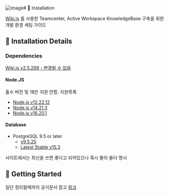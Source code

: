 ![image](https://github.com/Zeliper/TC_WIKI/assets/24862471/024bfa41-59fb-4b23-9566-2ed422c1b4f7)# 📖 Installation

[Wiki.js](https://js.wiki/) 를 사용한 Teamcenter, Active Workspace KnowledgeBase 구축을 위한 개발 환경 세팅 가이드

## 📜 Installation Details

### Dependencies

[Wiki.js v2.5.299 - 변경될 수 있음](https://js.wiki/get-started)

#### Node.JS

홀수 버전 및 18은 지원 안함. 지원목록

- [Node.js v12.22.12](https://nodejs.org/download/release/v12.22.12/node-v12.22.12-x64.msi)
- [Node.js v14.21.3](https://nodejs.org/download/release/v14.21.3/node-v14.21.3-x64.msi)
- [Node.js v16.20.1](https://nodejs.org/download/release/v16.20.1/node-v16.20.1-x64.msi)

#### Database

- PostgreSQL 9.5 or later
  - [v9.5.25](https://sbp.enterprisedb.com/getfile.jsp?fileid=1257550)
  - [Latest Stable v15.3](https://sbp.enterprisedb.com/getfile.jsp?fileid=1258514)

사이트에서는 최신을 쓰면 좋다고 되어있으나 혹시 몰라 둘다 명시

## 🚀 Getting Started

일단 정리될때까지 공식문서 참고 [링크](https://docs.requarks.io/install)
